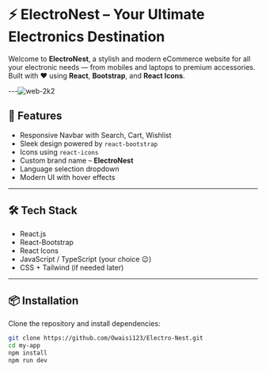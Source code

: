 # ⚡ ElectroNest – Your Ultimate Electronics Destination

Welcome to **ElectroNest**, a stylish and modern eCommerce website for all your electronic needs — from mobiles and laptops to premium accessories. Built with ❤️ using **React**, **Bootstrap**, and **React Icons**.

---![web-2k2](https://github.com/user-attachments/assets/b667e11f-427f-4bc2-86f0-858e7f2c5635)


## 🚀 Features

- Responsive Navbar with Search, Cart, Wishlist
- Sleek design powered by `react-bootstrap`
- Icons using `react-icons`
- Custom brand name – **ElectroNest**
- Language selection dropdown
- Modern UI with hover effects

---

## 🛠 Tech Stack

- React.js
- React-Bootstrap
- React Icons
- JavaScript / TypeScript (your choice 😉)
- CSS + Tailwind (if needed later)

---

## 📦 Installation

Clone the repository and install dependencies:

```bash
git clone https://github.com/Owaisi123/Electro-Nest.git
cd my-app
npm install
npm run dev
